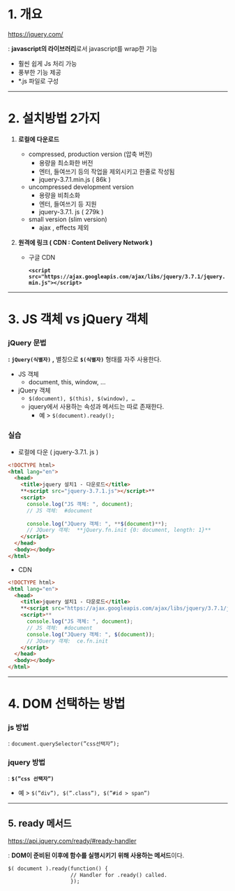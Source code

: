 # 1. 개요

https://jquery.com/

 : **javascript의 라이브러리**로서 javascript를 wrap한 기능

- 훨씬 쉽게 Js 처리 가능
- 풍부한 기능 제공
- *.js 파일로 구성

---

# 2. 설치방법 2가지

1. **로컬에 다운로드**
    - compressed, production version (압축 버전)
        - 용량을 최소화한 버전
        - 엔터, 들여쓰기 등의 작업을 제외시키고 한줄로 작성됨
        - jquery-3.7.1.min.js  ( 86k )
    - uncompressed development version
        - 용량을 비최소화
        - 엔터, 들여쓰기 등 지원
        - jquery-3.7.1. js  ( 279k )
    - small version (slim version)
        - ajax , effects 제외
        
2. **원격에 링크 ( CDN : Content Delivery Network )**
    - 구글 CDN
        
        **`<script src="https://ajax.googleapis.com/ajax/libs/jquery/3.7.1/jquery.min.js"></script>`**
        

---

# 3. JS 객체  vs  jQuery 객체

### jQuery 문법

**: `jQuery(식별자)` ,** 별칭으로 **`$(식별자)`** 형태를 자주 사용한다.

- JS 객체
    - document, this, window,  …
- jQuery 객체
    - `$(document), $(this), $(window), …`
    - jquery에서 사용하는 속성과 메서드는 따로 존재한다.
        - 예 > `$(document).ready();`

### 실습

- 로컬에 다운 ( jquery-3.7.1. js )

```html
<!DOCTYPE html>
<html lang="en">
  <head>
    <title>jquery 설치1 - 다운로드</title>
    **<script src="jquery-3.7.1.js"></script>**
    <script>
      console.log("JS 객체: ", document);
      // JS 객체:  #document
      
      console.log("JQuery 객체: ", **$(document)**);
      // JQuery 객체:  **jQuery.fn.init {0: document, length: 1}**
    </script>
  </head>
  <body></body>
</html>
```

- CDN

```html
<!DOCTYPE html>
<html lang="en">
  <head>
    <title>jquery 설치1 - 다운로드</title>
    **<script src="https://ajax.googleapis.com/ajax/libs/jquery/3.7.1/jquery.min.js"></script>
    <script>**
      console.log("JS 객체: ", document);
      // JS 객체:  #document
      console.log("JQuery 객체: ", $(document));
      // JQuery 객체:  ce.fn.init
    </script>
  </head>
  <body></body>
</html>
```

---

# 4. DOM 선택하는 방법

### js 방법

: `document.querySelector(”css선택자”);`

### jquery  방법

: **`$(”css 선택자”)`**

- 예 > `$(”div”), $(”.class”), $(”#id > span”)`

---

## 5. ready 메서드

https://api.jquery.com/ready/#ready-handler

: **DOM이 준비된 이후에 함수를 실행시키기 위해 사용하는 메서드**이다.
``` HTML
$( document ).ready(function() {  
					// Handler for .ready() called.
					});
```
